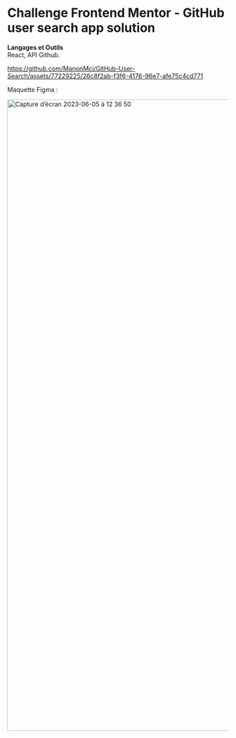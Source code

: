 # Challenge Frontend Mentor - GitHub user search app solution

<strong>Langages et Outils</strong></br>
React, API Github. 



https://github.com/ManonMci/GitHub-User-Search/assets/77229225/26c8f2ab-f3f6-4176-96e7-afe75c4cd771




Maquette Figma :

<img width="1436" alt="Capture d’écran 2023-06-05 à 12 36 50" src="https://github.com/ManonMci/GitHub-User-Search/assets/77229225/f360fa31-46c5-49b2-932a-dd42d461009b">
